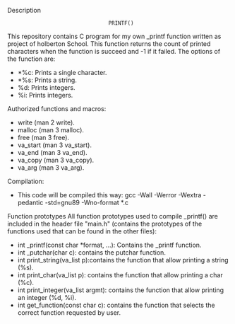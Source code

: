 Description

                                    PRINTF()

This repository contains C program for my own _printf function written as project of holberton School.
This function returns the count of printed characters when the function is succeed and -1 if it failed.
The options of the function are:

- *%c: Prints a single character.
- *%s: Prints a string.
- %d: Prints integers.
- %i: Prints integers.

Authorized functions and macros:
- write (man 2 write).
- malloc (man 3 malloc).
- free (man 3 free).
- va_start (man 3 va_start).
- va_end (man 3 va_end).
- va_copy (man 3 va_copy).
- va_arg (man 3 va_arg).

Compilation:
- This code will be compiled this way:
gcc -Wall -Werror -Wextra -pedantic -std=gnu89 -Wno-format *.c

Function prototypes
All function prototypes used to compile _printf() are included in the header file "main.h" (contains the prototypes of the functions used that can be found in the other files):

- int _printf(const char *format, ...): Contains the _printf function.
- int _putchar(char c): contains the putchar function.
- int print_string(va_list p):contains the function that allow printing a string (%s). 
- int print_char(va_list p): contains the function that allow printing a char (%c).
- int print_integer(va_list argmt): contains the function that allow printing an integer (%d, %i).
- int get_function(const char c): contains the function that selects the correct function requested by user.